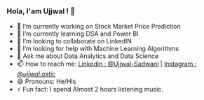 ### Hola, I'am Ujjwal ! 👋

- 🔭 I’m currently working on Stock Market Price Prediction
- 🌱 I’m currently learning DSA and Power BI
- 👯 I’m looking to collaborate on LinkedIN
- 🤔 I’m looking for help with Machine Learning Algorithms
- 💬 Ask me about Data Analytics and Data Science
- 📫 How to reach me: 
                   [Linkedin : @Ujjwal-Sadwani](https://www.linkedin.com/in/ujjwal-sadwani/) | 
                   [Instagram : @_ujjwal.astic_](https://www.instagram.com/_ujjwal.astic_/) 
- 😄 Pronouns: He/His
- ⚡ Fun fact: I spend Almost 2 hours listening music.
